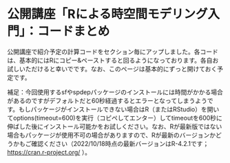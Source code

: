 # 公開講座「Rによる時空間モデリング入門」：コードまとめ

公開講座で紹介予定の計算コードをセクション毎にアップしました。各コードは、基本的にはRにコピー&ペーストすると回るようになっております。各自お試しいただけると幸いでです。なお、このページは基本的にずっと開けておく予定です。

補足：今回使用するsfやspdepパッケージのインストールには時間がかかる場合があるのですがデフォルトだと60秒経過するとエラーとなってしまうようです。もしパッケージがインストールできない場合はR（またはRStudio）を開いてoptions(timeout=600)を実行（コピペしてエンター）してtimeoutを600秒に伸ばした後にインストール可能かをお試しください。なお、Rが最新版ではない場合もパッケージが使用不可の場合がありますので、Rが最新のバージョンかどうかもご確認ください（2022/10/18時点の最新バージョンはR-4.2.1です；https://cran.r-project.org/ ）。
